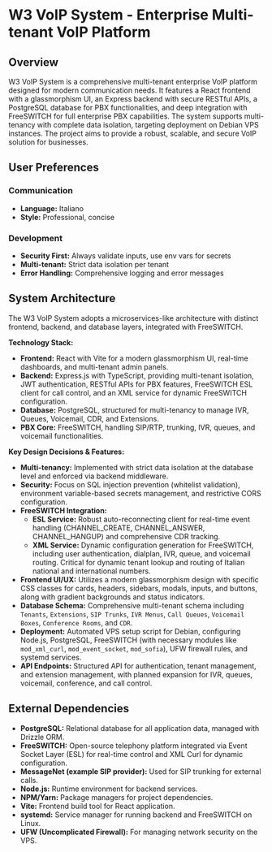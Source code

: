 # W3 VoIP System - Enterprise Multi-tenant VoIP Platform

## Overview

W3 VoIP System is a comprehensive multi-tenant enterprise VoIP platform designed for modern communication needs. It features a React frontend with a glassmorphism UI, an Express backend with secure RESTful APIs, a PostgreSQL database for PBX functionalities, and deep integration with FreeSWITCH for full enterprise PBX capabilities. The system supports multi-tenancy with complete data isolation, targeting deployment on Debian VPS instances. The project aims to provide a robust, scalable, and secure VoIP solution for businesses.

## User Preferences

### Communication
- **Language:** Italiano
- **Style:** Professional, concise

### Development
- **Security First:** Always validate inputs, use env vars for secrets
- **Multi-tenant:** Strict data isolation per tenant
- **Error Handling:** Comprehensive logging and error messages

## System Architecture

The W3 VoIP System adopts a microservices-like architecture with distinct frontend, backend, and database layers, integrated with FreeSWITCH.

**Technology Stack:**
-   **Frontend:** React with Vite for a modern glassmorphism UI, real-time dashboards, and multi-tenant admin panels.
-   **Backend:** Express.js with TypeScript, providing multi-tenant isolation, JWT authentication, RESTful APIs for PBX features, FreeSWITCH ESL client for call control, and an XML service for dynamic FreeSWITCH configuration.
-   **Database:** PostgreSQL, structured for multi-tenancy to manage IVR, Queues, Voicemail, CDR, and Extensions.
-   **PBX Core:** FreeSWITCH, handling SIP/RTP, trunking, IVR, queues, and voicemail functionalities.

**Key Design Decisions & Features:**
-   **Multi-tenancy:** Implemented with strict data isolation at the database level and enforced via backend middleware.
-   **Security:** Focus on SQL injection prevention (whitelist validation), environment variable-based secrets management, and restrictive CORS configuration.
-   **FreeSWITCH Integration:**
    -   **ESL Service:** Robust auto-reconnecting client for real-time event handling (CHANNEL_CREATE, CHANNEL_ANSWER, CHANNEL_HANGUP) and comprehensive CDR tracking.
    -   **XML Service:** Dynamic configuration generation for FreeSWITCH, including user authentication, dialplan, IVR, queue, and voicemail routing. Critical for dynamic tenant lookup and routing of Italian national and international numbers.
-   **Frontend UI/UX:** Utilizes a modern glassmorphism design with specific CSS classes for cards, headers, sidebars, modals, inputs, and buttons, along with gradient backgrounds and status indicators.
-   **Database Schema:** Comprehensive multi-tenant schema including `Tenants`, `Extensions`, `SIP Trunks`, `IVR Menus`, `Call Queues`, `Voicemail Boxes`, `Conference Rooms`, and `CDR`.
-   **Deployment:** Automated VPS setup script for Debian, configuring Node.js, PostgreSQL, FreeSWITCH (with necessary modules like `mod_xml_curl`, `mod_event_socket`, `mod_sofia`), UFW firewall rules, and systemd services.
-   **API Endpoints:** Structured API for authentication, tenant management, and extension management, with planned expansion for IVR, queues, voicemail, conference, and call control.

## External Dependencies

-   **PostgreSQL:** Relational database for all application data, managed with Drizzle ORM.
-   **FreeSWITCH:** Open-source telephony platform integrated via Event Socket Layer (ESL) for real-time control and XML Curl for dynamic configuration.
-   **MessageNet (example SIP provider):** Used for SIP trunking for external calls.
-   **Node.js:** Runtime environment for backend services.
-   **NPM/Yarn:** Package managers for project dependencies.
-   **Vite:** Frontend build tool for React application.
-   **systemd:** Service manager for running backend and FreeSWITCH on Linux.
-   **UFW (Uncomplicated Firewall):** For managing network security on the VPS.